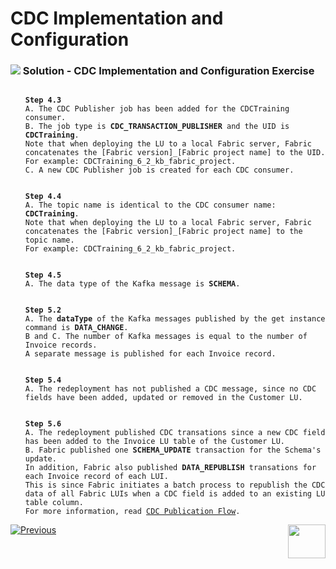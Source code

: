 # CDC Implementation and Configuration




### ![](/academy/images/Solution.png) Solution - CDC Implementation and Configuration Exercise 

 <ul>
 <pre><code> 
<strong>Step 4.3</strong>
A. The CDC Publisher job has been added for the CDCTraining consumer.
B. The job type is <strong>CDC_TRANSACTION_PUBLISHER</strong> and the UID is <strong>CDCTraining</strong>. 
Note that when deploying the LU to a local Fabric server, Fabric concatenates the [Fabric version]_[Fabric project name] to the UID.
For example: CDCTraining_6_2_kb_fabric_project. 
C. A new CDC Publisher job is created for each CDC consumer.
</code></pre>
</ul>
<ul>
<pre><code>    
<strong>Step 4.4</strong>
A. The topic name is identical to the CDC consumer name: <strong>CDCTraining</strong>. 
Note that when deploying the LU to a local Fabric server, Fabric concatenates the [Fabric version]_[Fabric project name] to the topic name.
For example: CDCTraining_6_2_kb_fabric_project.
</code></pre>
</ul>
<ul>
<pre><code>    
<strong>Step 4.5</strong>
A. The data type of the Kafka message is <strong>SCHEMA</strong>.
</code></pre>    
</ul>
<ul>
<pre><code>  
<strong>Step 5.2</strong>
A. The <strong>dataType</strong> of the Kafka messages published by the get instance command is <strong>DATA_CHANGE</strong>. 
B and C. The number of Kafka messages is equal to the number of Invoice records.
A separate message is published for each Invoice record.
</code></pre>    
</ul>
<ul>
<pre><code>
<strong>Step 5.4</strong>
A. The redeployment has not published a CDC message, since no CDC fields have been added, updated or removed in the Customer LU. 
</code></pre>    
</ul>
<ul>
<pre><code>
<strong>Step 5.6</strong>
A. The redeployment published CDC transations since a new CDC field has been added to the Invoice LU table of the Customer LU.  
B. Fabric published one <strong>SCHEMA_UPDATE</strong> transaction for the Schema's update. 
In addition, Fabric also published <strong>DATA_REPUBLISH</strong> transations for each Invoice record of each LUI.
This is since Fabric initiates a batch process to republish the CDC data of all Fabric LUIs when a CDC field is added to an existing LU table column.
For more information, read <a href="/articles/18_fabric_cdc/04_cdc_publication_flow.md">CDC Publication Flow</a>.  
</code></pre>    
</ul>


[![Previous](/articles/images/Previous.png)](06_cdc_implementation_and_configuration_exercise.md)[<img align="right" width="60" height="54" src="/articles/images/Next.png">](08_search_overview.md)



